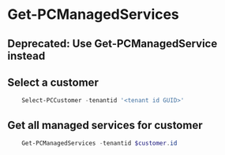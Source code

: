 # Get-PCManagedServices #

## Deprecated: Use Get-PCManagedService instead ##

## Select a customer ##

```powershell
    Select-PCCustomer -tenantid '<tenant id GUID>'
```

## Get all managed services for customer ##

```powershell
    Get-PCManagedServices -tenantid $customer.id
```
